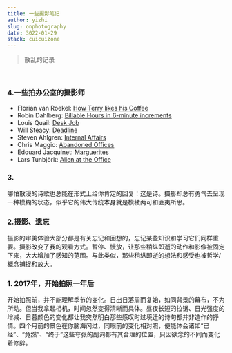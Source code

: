 ```yaml
---
title: 一些摄影笔记
author: yizhi
slug: onphotography
date: 3022-01-29
stack: cuicuizone
---
```


> 散乱的记录
<br/>

### 4.一些拍办公室的摄影师
- Florian van Roekel: [How Terry likes his Coffee](https://zflorianvanroekel.com/how-terry-likes-his-coffee/)
- Robin Dahlberg: [Billable Hours in 6-minute increments](https://www.robindahlberg.net/billable-hours)
- Louis Quail: [Desk Job](https://louisquail.com/desk-job-intro/)
- Will Steacy: [Deadline](http://willsteacy.com/projects/deadline)
- Steven Ahlgren: [Internal Affairs](https://www.stevenahlgren.com/inside/inside_01.html)
- Chris Maggio: [Abandoned Offices](https://cargocollective.com/chrismaggio/Abandoned-Offices-NYT)
- Edouard Jacquinet: [Marguerites](https://edouardjacquinet.com/projects/marguerites)
- Lars Tunbjörk: [Alien at the Office](https://americansuburbx.com/2012/02/lars-tunbjork-alien-at-the-office-2004.html)

### 3.
哪怕散漫的诗歌也总能在形式上给你肯定的回复：这是诗。摄影却总有勇气去呈现一种模糊的状态，似乎它的伟大传统本身就是模棱两可和匪夷所思。

### 2.摄影、遗忘
摄影的审美体验大部分都是有关忘记和回想的，忘记某些知识和学习它们同样重要。摄影改变了我的观看方式。暂停、慢放，让那些稍纵即逝的动作和影像被固定下来，大大增加了感知的范围。与此类似，那些稍纵即逝的想法和感受也被哲学/概念捕捉和放大。

### 1. 2017年，开始拍照一年后
开始拍照前，并不能理解季节的变化。日出日落周而复始，如同背景的幕布，不为所动。但当我拿起相机，时间忽然变得清晰而具体。昼夜长短的拉锯、日光强度的增减、日暮颜色的变化都让我突然明白那些感叹时过境迁的诗句都并非造作的抒情。四个月前的景色在你脑海闪过，同眼前的变化相对照，便能体会诸如“已经”、“竟然”、“终于”这些夸张的副词都有其合理的位置，只因欲念的不同而变化着修辞。


<br/>